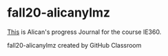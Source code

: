 # fall20-alicanylmz
[This](https://bu-ie-360.github.io/fall20-alicanylmz/) is Alican's progress Journal for the course IE360.

fall20-alicanylmz created by GitHub Classroom
